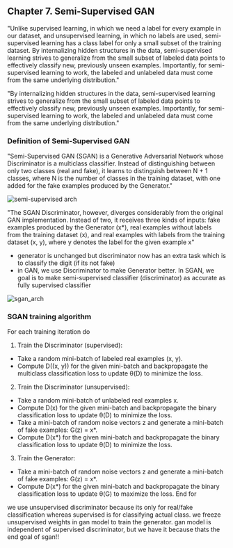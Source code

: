 ## Chapter 7. Semi-Supervised GAN

"Unlike supervised learning, in which we need a label for every example in our dataset, and unsupervised learning, in which no labels are used, semi-supervised learning has a class label for only a small subset of the training dataset. By internalizing hidden structures in the data, semi-supervised learning strives to generalize from the small subset of labeled data points to effectively classify new, previously unseen examples. Importantly, for semi-supervised learning to work, the labeled and unlabeled data must come from the same underlying distribution."

"By internalizing hidden structures in the data, semi-supervised learning strives to generalize from the small subset of labeled data points to effectively classify new, previously unseen examples. Importantly, for semi-supervised learning to work, the labeled and unlabeled data must come from the same underlying distribution."

### Definition of Semi-Supervised GAN
"Semi-Supervised GAN (SGAN) is a Generative Adversarial Network whose Discriminator is a multiclass classifier. Instead of distinguishing between only two classes (real and fake), it learns to distinguish between N + 1 classes, where N is the number of classes in the training dataset, with one added for the fake examples produced by the Generator."

![semi-supervised arch](https://i.gyazo.com/1b9e78eb4c72e4e5b19d45893ee98a77.png)

"The SGAN Discriminator, however, diverges considerably from the original GAN implementation. Instead of two, it receives three kinds of inputs: fake examples produced by the Generator (x*), real examples without labels from the training dataset (x), and real examples with labels from the training dataset (x, y), where y denotes the label for the given example x"
  * generator is unchanged but discriminator now has an extra task which is to classify the digit (if its not fake)
  * in GAN, we use Discriminator to make Generator better. In SGAN, we goal is to make semi-supervised classifier (discriminator) as accurate as fully supervised classifier
  
  
![sgan_arch](https://i.gyazo.com/d5f69f8f00aaf0b2963ff66052197c11.png)

### SGAN training algorithm
For each training iteration do

1. Train the Discriminator (supervised):
 * Take a random mini-batch of labeled real examples (x, y).
 * Compute D((x, y)) for the given mini-batch and backpropagate the multiclass classification loss to update θ(D) to minimize the loss.
2. Train the Discriminator (unsupervised):
 * Take a random mini-batch of unlabeled real examples x.
 * Compute D(x) for the given mini-batch and backpropagate the binary classification loss to update θ(D) to minimize the loss.
 * Take a mini-batch of random noise vectors z and generate a mini-batch of fake examples: G(z) = x*.
 * Compute D(x*) for the given mini-batch and backpropagate the binary classification loss to update θ(D) to minimize the loss.
3. Train the Generator:
 * Take a mini-batch of random noise vectors z and generate a mini-batch of fake examples: G(z) = x*.
 * Compute D(x*) for the given mini-batch and backpropagate the binary classification loss to update θ(G) to maximize the loss.
End for

we use unsupervised discriminator because its only for real/fake classification whereas supervised is for classifying actual class. we freeze unsupervised weights in gan model to train the generator. gan model is independent of supervised discriminator, but we have it because thats the end goal of sgan!!
